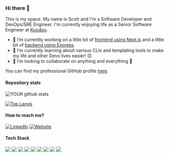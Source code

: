 ### Hi there 👋
This is my space. My name is Scott and I'm a Software Developer and DevOps/SRE Engineer. I'm currently enjoying life as a Senior Software Engineer at [Koodoo](https://koodoo.io/).

- 🔭 I’m currently working on a little bit of  [frontend using Next.js](https://github.com/adamsuk/sradams-co-uk-content) and a little bit of [backend using Express](https://github.com/adamsuk/podcast-express-api).
- 🌱 I’m currently learning about various CLIs and templating tools to make my life and other Devs lives easier! 😊
- 👯 I’m looking to collaborate on anything and everything 🤷

You can find my professional GitHub profile [here](https://github.com/sra405).

#### Repository stats
![YOUR github stats](https://github-readme-stats.vercel.app/api?username=adamsuk&show_icons=true&include_all_commits=true&hide_rank=true)

[![Top Langs](https://github-readme-stats.vercel.app/api/top-langs/?username=adamsuk&layout=compact&count_private=true)](https://github.com/anuraghazra/github-readme-stats)

#### How to reach me?
[![LinkedIn](https://img.shields.io/badge/-LINKEDIN-0077B5?style=for-the-badge&logo=linkedin&logoColor=white)](https://www.linkedin.com/in/scott-adams-a3b070192)
[![Website](https://img.shields.io/badge/-WEBSITE-0077B5?style=for-the-badge&logo=jekyll&logoColor=white)](http://www.sradams.co.uk)

#### Tech Stack

![](https://img.shields.io/badge/python%20-%2314354C.svg?&style=for-the-badge&logo=python&logoColor=white) ![](https://img.shields.io/badge/javascript%20-%2314354C.svg?&style=for-the-badge&logo=javascript&logoColor=white)
![](https://img.shields.io/badge/kubernetes%20-%23326ce5.svg?&style=for-the-badge&logo=kubernetes&logoColor=white) ![](https://img.shields.io/badge/docker%20-%230db7ed.svg?&style=for-the-badge&logo=docker&logoColor=white) ![](https://img.shields.io/badge/helm%20-%2314354C.svg?&style=for-the-badge&logo=helm&logoColor=white)
![](https://img.shields.io/badge/terraform%20-%2314354C.svg?&style=for-the-badge&logo=terraform&logoColor=white)
![](https://img.shields.io/badge/circleci%20-%2314354C.svg?&style=for-the-badge&logo=circleci&logoColor=white) ![](https://img.shields.io/badge/gitlab%20-%2314354C.svg?&style=for-the-badge&logo=gitlab&logoColor=white)
![](https://img.shields.io/badge/Google%20Cloud%20-%234285F4.svg?&style=for-the-badge&logo=google-cloud&logoColor=white)
